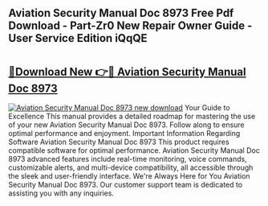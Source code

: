 ## Aviation Security Manual Doc 8973 Free Pdf Download - Part-Zr0 New Repair Owner Guide - User Service Edition iQqQE

# <h2><a href="http://bc62291.oget.top/?id=Aviation+Security+Manual+Doc+8973">🔗Download New 👉🔴 Aviation Security Manual Doc 8973</a></h2>

[![Aviation Security Manual Doc 8973 new download](https://i.imgur.com/5g1atiW.png)](http://bc62291.oget.top/?id=Aviation+Security+Manual+Doc+8973)
Your Guide to Excellence This manual provides a detailed roadmap for mastering the use of your new Aviation Security Manual Doc 8973. Follow along to ensure optimal performance and enjoyment. Important Information Regarding Software Aviation Security Manual Doc 8973 This product requires compatible software for optimal performance. Aviation Security Manual Doc 8973 advanced features include real-time monitoring, voice commands, customizable alerts, and multi-device compatibility, all accessible through the sleek and user-friendly interface. We're Always Here for You Aviation Security Manual Doc 8973. Our customer support team is dedicated to assisting you with any inquiries.
